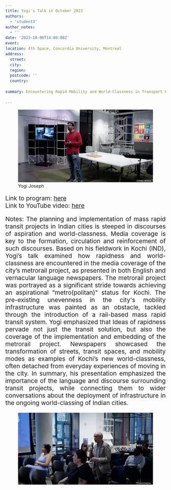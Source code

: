```yaml
---
title: Yogi's Talk in October 2023 
authors:
  - 'student3'
author_notes:
  - ''
date: '2023-10-06T14:00:00Z'
event: 
location: 4th Space, Concordia University, Montreal
address:
  street: 
  city: 
  region: 
  postcode: ''
  country: 

summary: Encountering Rapid Mobility and World-Classness in Transport Paraphernalia.

---
```

<figure>
  <img src="yogi_1.jpg" alt="my img"/>
  <figcaption> Yogi Joseph </figcaption>
</figure>

<p align="justify" style="font-size: 19px">Link to program: <a href="https://www.concordia.ca/cuevents/offices/provost/fourth-space/programming/2023/10/06/south-asia-speaker-series.html?c=/next-gen/4th-space/programming" target="_blank">here</a> <br>  Link to YouTube video: <a href="https://youtu.be/F3ibuflGMfM" target="_blank">here</a> </p> 

<p align="justify" style="font-size: 19px">
Notes: The planning and implementation of mass rapid transit projects in Indian cities is steeped in discourses of aspiration and world-classness. Media coverage is key to the formation, circulation and reinforcement of such discourses. Based on his fieldwork in Kochi (IND), Yogi’s talk examined how rapidness and world-classness are encountered in the media coverage of the city’s metrorail project, as presented in both English and vernacular language newspapers. The metrorail project was portrayed as a significant stride towards achieving an aspirational "metro(politan)" status for Kochi. The pre-existing unevenness in the city's mobility infrastructure was painted as an obstacle, tackled through the introduction of a rail-based mass rapid transit system. Yogi emphasized that Ideas of rapidness pervade not just the transit solution, but also the coverage of the implementation and embedding of the metrorail project. Newspapers showcased the transformation of streets, transit spaces, and mobility modes as examples of Kochi’s new world-classness, often detached from everyday experiences of moving in the city. In summary, his presentation emphasized the importance of the language and discourse surrounding transit projects, while connecting them to wider conversations about the deployment of infrastructure in the ongoing world-classing of Indian cities.
</p> 

<figure>
  <img src="yogi_2.jpg" alt="my img"/>
</figure>